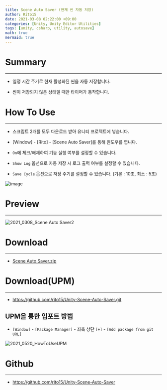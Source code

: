 ```yaml
---
title: Scene Auto Saver (현재 씬 자동 저장)
author: Rito15
date: 2021-03-08 02:22:00 +09:00
categories: [Unity, Unity Editor Utilities]
tags: [unity, csharp, utility, autosave]
math: true
mermaid: true
---
```


# Summary
---
- 일정 시간 주기로 현재 활성화된 씬을 자동 저장합니다.

- 씬이 저장되지 않은 상태일 때만 타이머가 동작합니다.


# How To Use
---
- 스크립트 2개를 모두 다운로드 받아 유니티 프로젝트에 넣습니다.
- [Window] - [Rito] - [Scene Auto Saver]를 통해 윈도우를 엽니다.

- `On`에 체크/해제하여 기능 실행 여부를 설정할 수 있습니다.
- `Show Log` 옵션으로 자동 저장 시 로그 출력 여부를 설정할 수 있습니다.
- `Save Cycle` 옵션으로 저장 주기를 설정할 수 있습니다. (기본 : 10초, 최소 : 5초)

![image](https://user-images.githubusercontent.com/42164422/110288473-67e5e200-802b-11eb-9d2f-4ab392e77f6d.png)



# Preview
---

![2021_0308_Scene Auto Saver2](https://user-images.githubusercontent.com/42164422/110287071-48e65080-8029-11eb-8832-80ba04d7816e.gif)



# Download
---
- [Scene Auto Saver.zip](https://github.com/rito15/Images/files/6099673/Scene_Auto_Saver.zip)



# Download(UPM)
---
- https://github.com/rito15/Unity-Scene-Auto-Saver.git

## UPM을 통한 임포트 방법
 - `[Window]` - `[Package Manager]` - 좌측 상단 `[+]` - `[Add package from git URL]`

![2021_0520_HowToUseUPM](https://user-images.githubusercontent.com/42164422/118945484-7425de00-b990-11eb-93d6-17853a4836c6.gif)



# Github
---
- <https://github.com/rito15/Unity-Scene-Auto-Saver>
